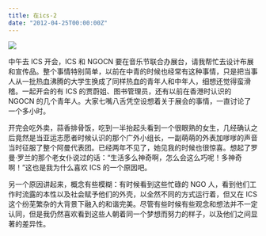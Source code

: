 ```yaml
---
title: 在ics-2
date: "2012-04-25T00:00:00Z"
---
```


![](http://photos.tuchong.com/32890/l/2688633.jpg)

中午去 ICS 开会，ICS 和 NGOCN 要在音乐节联合办展台，请我帮忙去设计布展和宣传品。整个事情特别简单，以前在中青的时候也经常有这种事情，只是把当事人从一批热血沸腾的大学生换成了同样热血的青年人和中年人，细想还觉得蛮滑稽。一起开会的有 ICS 的贾蔚姐、图书管理员，还有以前在香港时认识的 NGOCN 的几个青年人。大家七嘴八舌凭空设想着关于展会的事情，一直讨论了一个多小时。

开完会吃外卖，蒜香排骨饭，吃到一半抬起头看到一个很眼熟的女生，几经确认之后竟然是当亚运志愿者时候认识的那个广外小组长，一副萌萌的外表加嗲嗲的声音当时征服了整个阿曼代表团。已经两年不见了，她见我的时候也很惊喜。想起了罗曼·罗兰的那个老女仆说过的话：“生活多么神奇啊，怎么会这么巧呢！多神奇啊！”这也是我为什么喜欢 ICS 的一个原因吧。

另一个原因讲起来，概念有些模糊：有时候看到这些忙碌的 NGO 人，看到他们工作时流露的本性以及社会赋予他们的外壳，以全然不同的方式运行着，但又在 ICS 这个纷芜繁杂的大背景下融入的和谐完美。尽管有些时候有些观念和想法并不一定认同，但是我仍然喜欢看到这些人朝着同一个梦想而努力的样子，以及他们之间显著的差异性。
